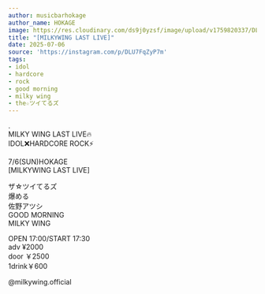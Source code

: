 ```yaml
---
author: musicbarhokage
author_name: HOKAGE
image: https://res.cloudinary.com/ds9j0yzsf/image/upload/v1759820337/DLU7FqZyP7m.jpg
title: "[MILKYWING LAST LIVE]"
date: 2025-07-06
source: 'https://instagram.com/p/DLU7FqZyP7m'
tags:
- idol
- hardcore
- rock
- good morning
- milky wing
- the☆ツイてるズ
---
```

.<br>
MILKY WING LAST LIVE🔥<br>
IDOL❌HARDCORE ROCK⚡️

7/6(SUN)HOKAGE<br>
[MILKYWING LAST LIVE]

ザ☆ツイてるズ<br>
爆める <br>
佐野アツシ<br>
GOOD MORNING<br>
MILKY WING

OPEN 17:00/START 17:30<br>
adv ¥2000<br>
door ￥2500<br>
1drink￥600

@milkywing.official